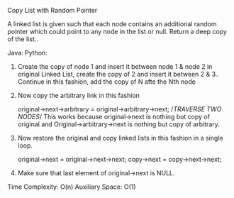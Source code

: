 Copy List with Random Pointer 

A linked list is given such that each node contains an additional random pointer which could point to any node in the list or null.
Return a deep copy of the list..



Java:
Python:
1) Create the copy of node 1 and insert it between node 1 & node 2 in original Linked List, create the copy of 2 and insert it between 2 & 3.. Continue in this fashion, add the copy of N afte the Nth node
2) Now copy the arbitrary link in this fashion

     original->next->arbitrary = original->arbitrary->next;  /*TRAVERSE 
TWO NODES*/
This works because original->next is nothing but copy of original and Original->arbitrary->next is nothing but copy of arbitrary.
3) Now restore the original and copy linked lists in this fashion in a single loop.

     original->next = original->next->next;
     copy->next = copy->next->next;
4) Make sure that last element of original->next is NULL.

Time Complexity: O(n)
Auxiliary Space: O(1) 


